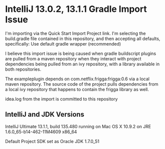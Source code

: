 IntelliJ 13.0.2, 13.1.1 Gradle Import Issue
===========================================

I'm importing via the Quick Start Import Project link. I'm selecting the build.gradle file contained in this repository, and then accepting all defaults, specifically: Use default gradle wrapper (recommended)

I believe this import issue is being caused when gradle buildscript plugins are pulled from a maven repository when they interact with project dependencies being pulled from an ivy repository, with a library available in both repositories.

The exampleplugin depends on com.netflix.frigga:frigga:0.6 via a local maven repository. The source code of the project pulls dependencies from a local ivy repository that happens to contain the frigga library as well.

idea.log from the import is committed to this repository

## IntelliJ and JDK Versions

IntelliJ Ultimate 13.1.1, build 135.480
running on Mac OS X 10.9.2
on JRE 1.6.0_65-b14-462-11M4609 x86_64

Default Project SDK set as Oracle JDK 1.7.0_51